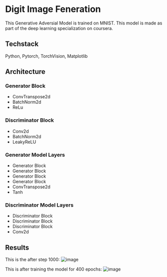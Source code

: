 
# Digit Image Feneration

This Generative Adversial Model is trained on MNIST. This model is made as part of the deep learning specialization on coursera.


## Techstack
Python, Pytorch, TorchVision, Matplotlib

## Architecture

### Generator Block
- ConvTranspose2d
- BatchNorm2d
- ReLu

### Discriminator Block
- Conv2d
- BatchNorm2d
- LeakyReLU

### Generator Model Layers
- Generator Block
- Generator Block
- Generator Block
- Generator Block
- ConvTranspose2d
- Tanh

### Discriminator Model Layers
- Discriminator Block
- Discriminator Block
- Discriminator Block
- Conv2d

## Results

This is the after step 1000:
![image](https://github.com/user-attachments/assets/cb8d7621-5416-4383-b211-596e46d87102)


This is after training the model for 400 epochs:
![image](https://github.com/user-attachments/assets/85b0b0bc-e2d7-4769-9a08-fb8b0a2def5d)



